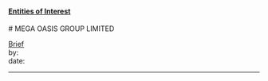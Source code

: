 #### [Entities of Interest](/list.html)
<link rel="stylesheet" type="text/css" href="../../assets/style.css">
# MEGA OASIS GROUP LIMITED

[comment]: <> (Add/Remove information below as you want)
[comment]: <> (Markdown cheatsheet: https://github.com/adam-p/markdown-here/wiki/Markdown-Cheatsheet)
[Brief](Brief.md)  
by:  
date:  

---
[comment]: <> (Add your content here)